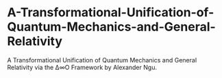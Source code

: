 # A-Transformational-Unification-of-Quantum-Mechanics-and-General-Relativity
A Transformational Unification of Quantum Mechanics and General Relativity via the ∆∞Ο Framework by Alexander Ngu. 
